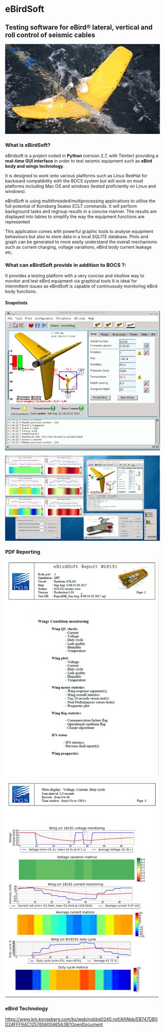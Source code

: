 # eBirdSoft

## **Testing software for eBird® lateral, vertical and roll control of seismic cables**

![Alt text](https://github.com/yoyoberenguer/eBirdSoft/blob/master/ebird-1020x590.jpg)

### What is eBirdSoft?

eBirdsoft is a project coded in **Python** (version 2.7, with Tkinter) providing a **real-time GUI interface** 
in order to test seismic equipment such as **eBird body and wings technology**.

It is designed to work onto various platforms such as Linux RedHat for backward compatibility with the BOCS system
but will work on most platforms including Mac OS and windows (tested proficiently on Linux and windows).

eBirdSoft is using multithreaded/multiprocessing applications to utilise the full potential of Konsberg Seatex ECLT commands. 
It will perform background tasks and regroup results in a concise manner.
The results are displayed into tables to simplify the way the equipment functions are represented

This application comes with powerful graphic tools to analyse equipment behaviours but also to store data in a 
local SQLITE database. Plots and graph can be generated to more easily understand the overall mechanisms such as 
current charging, voltage variations, eBird body current leakage etc. 

### What can eBirdSoft provide in addition to BOCS ?:

It provides a testing platform with a very concise and intuitive way to monitor and
test eBird equipment via graphical tools
It is ideal for intermittent issues as eBirdSoft is capable of continuously monitoring eBird 
body functions.

#### Snapshots

![alt_text](https://github.com/yoyoberenguer/eBirdSoft/blob/master/snapshot/snapshot10.png)

![alt_text](https://github.com/yoyoberenguer/eBirdSoft/blob/master/snapshot/snapshot9.png)


### PDF Reporting 

![alt_text](https://github.com/yoyoberenguer/eBirdSoft/blob/master/snapshot/Reports2.png)

![alt_text](https://github.com/yoyoberenguer/eBirdSoft/blob/master/snapshot/Reports1.png)

### eBird Technology
https://www.km.kongsberg.com/ks/web/nokbg0240.nsf/AllWeb/EB747DB0D24FFF94C125765600465A3B?OpenDocument
